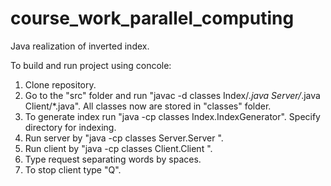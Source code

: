 # course_work_parallel_computing

Java realization of inverted index.

To build and run project using concole:
 1. Clone repository.
 2. Go to the "src" folder and run "javac -d classes Index/*.java Server/*.java Client/*.java". All classes now are stored in "classes" folder.
 3. To generate index run "java -cp classes Index.IndexGenerator". Specify directory for indexing.
 4. Run server by "java -cp classes Server.Server <port number>". 
 5. Run client by "java -cp classes Client.Client <ip> <port number>".
 6. Type request separating words by spaces.
 7. To stop client type "Q".
